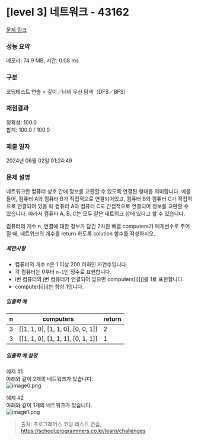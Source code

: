 # [level 3] 네트워크 - 43162 

[문제 링크](https://school.programmers.co.kr/learn/courses/30/lessons/43162) 

### 성능 요약

메모리: 74.9 MB, 시간: 0.08 ms

### 구분

코딩테스트 연습 > 깊이／너비 우선 탐색（DFS／BFS）

### 채점결과

정확성: 100.0<br/>합계: 100.0 / 100.0

### 제출 일자

2024년 06월 02일 01:24:49

### 문제 설명

<p>네트워크란 컴퓨터 상호 간에 정보를 교환할 수 있도록 연결된 형태를 의미합니다. 예를 들어, 컴퓨터 A와 컴퓨터 B가 직접적으로 연결되어있고, 컴퓨터 B와 컴퓨터 C가 직접적으로 연결되어 있을 때 컴퓨터 A와 컴퓨터 C도 간접적으로 연결되어 정보를 교환할 수 있습니다. 따라서 컴퓨터 A, B, C는 모두 같은 네트워크 상에 있다고 할 수 있습니다.</p>

<p>컴퓨터의 개수 n, 연결에 대한 정보가 담긴 2차원 배열 computers가 매개변수로 주어질 때, 네트워크의 개수를 return 하도록 solution 함수를 작성하시오.</p>

<h5>제한사항</h5>

<ul>
<li>컴퓨터의 개수 n은 1 이상 200 이하인 자연수입니다.</li>
<li>각 컴퓨터는 0부터 <code>n-1</code>인 정수로 표현합니다.</li>
<li>i번 컴퓨터와 j번 컴퓨터가 연결되어 있으면 computers[i][j]를 1로 표현합니다.</li>
<li>computer[i][i]는 항상 1입니다.</li>
</ul>

<h5>입출력 예</h5>
<table class="table">
        <thead><tr>
<th>n</th>
<th>computers</th>
<th>return</th>
</tr>
</thead>
        <tbody><tr>
<td>3</td>
<td>[[1, 1, 0], [1, 1, 0], [0, 0, 1]]</td>
<td>2</td>
</tr>
<tr>
<td>3</td>
<td>[[1, 1, 0], [1, 1, 1], [0, 1, 1]]</td>
<td>1</td>
</tr>
</tbody>
      </table>
<h5>입출력 예 설명</h5>

<p>예제 #1<br>
아래와 같이 2개의 네트워크가 있습니다.<br>
  <img src="https://grepp-programmers.s3.amazonaws.com/files/ybm/5b61d6ca97/cc1e7816-b6d7-4649-98e0-e95ea2007fd7.png" title="" alt="image0.png"></p>

<p>예제 #2<br>
아래와 같이 1개의 네트워크가 있습니다.<br>
  <img src="https://grepp-programmers.s3.amazonaws.com/files/ybm/7554746da2/edb61632-59f4-4799-9154-de9ca98c9e55.png" title="" alt="image1.png"></p>


> 출처: 프로그래머스 코딩 테스트 연습, https://school.programmers.co.kr/learn/challenges